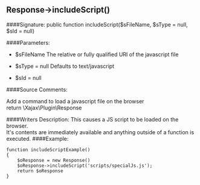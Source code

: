 ## Response->includeScript()

####Signature: public function includeScript($sFileName, $sType = null, $sId = null)

####Parameters:

* $sFileName The relative or fully qualified URI of the javascript file

* $sType = null Defaults to text/javascript

* $sId = null

####Source Comments:

Add a command to load a javascript file on the browser  
return \Xajax\Plugin\Response

####Writers Description:
This causes a JS script to be loaded on the browser.  
It's contents are immediately available and anything outside of a function
is executed.
####Example:
```
function includeScriptExample()
{
    $oResponse = new Response()
    $oResponse->includeScript('scripts/specialJs.js');
    return $oResponse
}
```